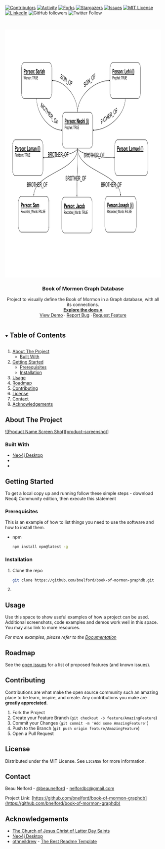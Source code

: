<!--
*** Thanks for checking out the Best-README-Template. If you have a suggestion
*** that would make this better, please fork the repo and create a pull request
*** or simply open an issue with the tag "enhancement".
*** Thanks again! Now go create something AMAZING! :D
***
***
***
*** To avoid retyping too much info. Do a search and replace for the following:
*** bnelford, book-of-mormon-graphdb, @beaunelford, nelfordbc@gmail.com, book of mormon graph database, project to visually define the book of mormon in a graph database, with all its connections.
-->

<!-- PROJECT SHIELDS -->
<!--
*** I'm using markdown "reference style" links for readability.
*** Reference links are enclosed in brackets [ ] instead of parentheses ( ).
*** See the bottom of this document for the declaration of the reference variables
*** for contributors-url, forks-url, etc. This is an optional, concise syntax you may use.
*** https://www.markdownguide.org/basic-syntax/#reference-style-links
-->
[![Contributors][contributors-shield]][contributors-url]
[![Activity][activity-shield]][activity-url]
[![Forks][forks-shield]][forks-url]
[![Stargazers][stars-shield]][stars-url]
[![Issues][issues-shield]][issues-url]
[![MIT License][license-shield]][license-url]
[![LinkedIn][linkedin-shield]][linkedin-url]
![GitHub followers](https://img.shields.io/github/followers/bnelford?style=for-the-badge)
![Twitter Follow](https://img.shields.io/twitter/follow/beaunelford?style=social)

<!-- PROJECT LOGO -->
<br />
<p align="center">
  <a href="https://github.com/bnelford/book-of-mormon-graphdb">
    <img src="images/logo.svg" alt="Logo" width="800" height="800">
  </a>

  <h3 align="center">Book of Mormon Graph Database</h3>

  <p align="center">
    Project to visually define the Book of Mormon in a Graph database, with all its connections.
    <br />
    <a href="https://github.com/bnelford/book-of-mormon-graphdb"><strong>Explore the docs »</strong></a>
    <br />
    <a href="https://github.com/bnelford/book-of-mormon-graphdb">View Demo</a>
    ·
    <a href="https://github.com/bnelford/book-of-mormon-graphdb/issues">Report Bug</a>
    ·
    <a href="https://github.com/bnelford/book-of-mormon-graphdb/issues">Request Feature</a>
  </p>
</p>



<!-- TABLE OF CONTENTS -->
<details open="open">
  <summary><h2 style="display: inline-block">Table of Contents</h2></summary>
  <ol>
    <li>
      <a href="#about-the-project">About The Project</a>
      <ul>
        <li><a href="#built-with">Built With</a></li>
      </ul>
    </li>
    <li>
      <a href="#getting-started">Getting Started</a>
      <ul>
        <li><a href="#prerequisites">Prerequisites</a></li>
        <li><a href="#installation">Installation</a></li>
      </ul>
    </li>
    <li><a href="#usage">Usage</a></li>
    <li><a href="#roadmap">Roadmap</a></li>
    <li><a href="#contributing">Contributing</a></li>
    <li><a href="#license">License</a></li>
    <li><a href="#contact">Contact</a></li>
    <li><a href="#acknowledgements">Acknowledgements</a></li>
  </ol>
</details>



<!-- ABOUT THE PROJECT -->
## About The Project

[![Product Name Screen Shot][product-screenshot]](https://example.com)


### Built With

* [Neo4j Desktop](https://neo4j.com/download-center/#desktop) 
* []()
* []()



<!-- GETTING STARTED -->
## Getting Started

To get a local copy up and running follow these simple steps - download Neo4j Community edition, then execute this statement

### Prerequisites

This is an example of how to list things you need to use the software and how to install them.
* npm
  ```sh
  npm install npm@latest -g
  ```

### Installation

1. Clone the repo
   ```sh
   git clone https://github.com/bnelford/book-of-mormon-graphdb.git
   ```
2. 



<!-- USAGE EXAMPLES -->
## Usage

Use this space to show useful examples of how a project can be used. Additional screenshots, code examples and demos work well in this space. You may also link to more resources.

_For more examples, please refer to the [Documentation](https://example.com)_

<!-- ROADMAP -->
## Roadmap

See the [open issues](https://github.com/bnelford/book-of-mormon-graphdb/issues) for a list of proposed features (and known issues).

<!-- CONTRIBUTING -->
## Contributing

Contributions are what make the open source community such an amazing place to be learn, inspire, and create. Any contributions you make are **greatly appreciated**.

1. Fork the Project
2. Create your Feature Branch (`git checkout -b feature/AmazingFeature`)
3. Commit your Changes (`git commit -m 'Add some AmazingFeature'`)
4. Push to the Branch (`git push origin feature/AmazingFeature`)
5. Open a Pull Request

<!-- LICENSE -->
## License
Distributed under the MIT License. See `LICENSE` for more information.


<!-- CONTACT -->
## Contact

Beau Nelford - [@beaunelford](https://twitter.com/@beaunelford) - nelfordbc@gmail.com

Project Link: [https://github.com/bnelford/book-of-mormon-graphdb](https://github.com/bnelford/book-of-mormon-graphdb)


<!-- ACKNOWLEDGEMENTS -->
## Acknowledgements

* [The Church of Jesus Christ of Latter Day Saints](https://www.churchofjesuschrist.org/?lang=eng) 
* [Neo4j Desktop](https://neo4j.com/)
* [othneildrew](https://github.com/othneildrew) - [The Best Readme Template](https://github.com/othneildrew/Best-README-Template)



<!-- MARKDOWN LINKS & IMAGES -->
<!-- https://www.markdownguide.org/basic-syntax/#reference-style-links -->
[contributors-shield]: https://img.shields.io/github/contributors/bnelford/book-of-mormon-graphdb?style=for-the-badge
[contributors-url]: https://github.com/bnelford/book-of-mormon-graphdb/graphs/contributors
[activity-shield]: https://img.shields.io/github/commit-activity/y/bnelford/book-of-mormon-graphdb?style=for-the-badge
[activity-url]: https://github.com/bnelford/book-of-mormon-graphdb/graphs/commit-activity
[forks-shield]: https://img.shields.io/github/forks/bnelford/book-of-mormon-graphdb?style=for-the-badge
[forks-url]: https://github.com/bnelford/book-of-mormon-graphdb/network/members
[stars-shield]: https://img.shields.io/github/stars/bnelford/book-of-mormon-graphdb?style=for-the-badge
[stars-url]: https://github.com/bnelford/book-of-mormon-graphdb/stargazers
[issues-shield]: https://img.shields.io/github/issues/bnelford/book-of-mormon-graphdb?style=for-the-badge
[issues-url]: https://github.com/bnelford/book-of-mormon-graphdb/issues
[license-shield]: https://img.shields.io/github/license/bnelford/book-of-mormon-graphdb?style=for-the-badge
[license-url]: https://github.com/bnelford/book-of-mormon-graphdb/blob/main/LICENSE.txt
[linkedin-shield]: https://img.shields.io/badge/-LinkedIn-black.svg?style=for-the-badge&logo=linkedin&colorB=555
[linkedin-url]: https://www.linkedin.com/in/beaunelford/
